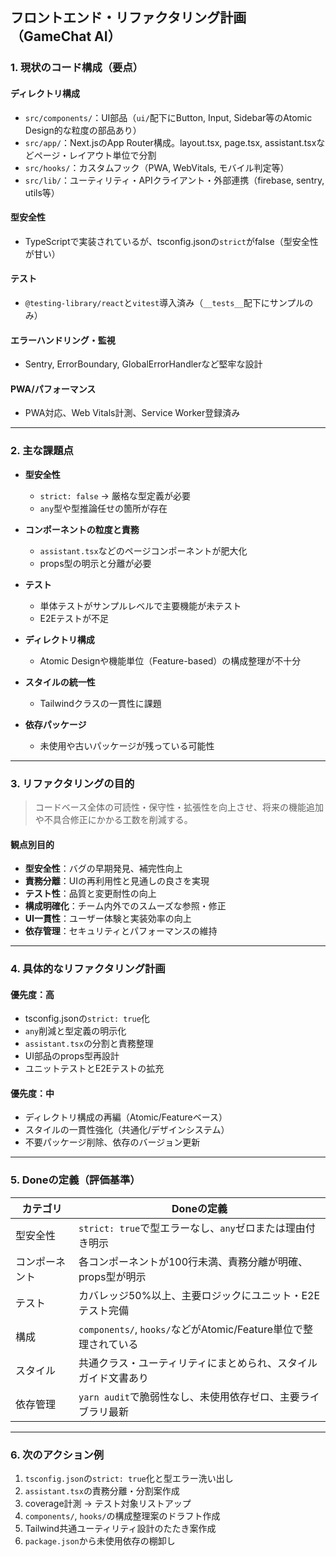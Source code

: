 ## フロントエンド・リファクタリング計画（GameChat AI）

### 1. 現状のコード構成（要点）

#### ディレクトリ構成

* `src/components/`：UI部品（`ui/`配下にButton, Input, Sidebar等のAtomic Design的な粒度の部品あり）
* `src/app/`：Next.jsのApp Router構成。layout.tsx, page.tsx, assistant.tsxなどページ・レイアウト単位で分割
* `src/hooks/`：カスタムフック（PWA, WebVitals, モバイル判定等）
* `src/lib/`：ユーティリティ・APIクライアント・外部連携（firebase, sentry, utils等）

#### 型安全性

* TypeScriptで実装されているが、tsconfig.jsonの`strict`がfalse（型安全性が甘い）

#### テスト

* `@testing-library/react`と`vitest`導入済み（`__tests__`配下にサンプルのみ）

#### エラーハンドリング・監視

* Sentry, ErrorBoundary, GlobalErrorHandlerなど堅牢な設計

#### PWA/パフォーマンス

* PWA対応、Web Vitals計測、Service Worker登録済み

---

### 2. 主な課題点

* **型安全性**

  * `strict: false` → 厳格な型定義が必要
  * `any`型や型推論任せの箇所が存在

* **コンポーネントの粒度と責務**

  * `assistant.tsx`などのページコンポーネントが肥大化
  * props型の明示と分離が必要

* **テスト**

  * 単体テストがサンプルレベルで主要機能が未テスト
  * E2Eテストが不足

* **ディレクトリ構成**

  * Atomic Designや機能単位（Feature-based）の構成整理が不十分

* **スタイルの統一性**

  * Tailwindクラスの一貫性に課題

* **依存パッケージ**

  * 未使用や古いパッケージが残っている可能性

---

### 3. リファクタリングの目的

> コードベース全体の可読性・保守性・拡張性を向上させ、将来の機能追加や不具合修正にかかる工数を削減する。

#### 観点別目的

* **型安全性**：バグの早期発見、補完性向上
* **責務分離**：UIの再利用性と見通しの良さを実現
* **テスト性**：品質と変更耐性の向上
* **構成明確化**：チーム内外でのスムーズな参照・修正
* **UI一貫性**：ユーザー体験と実装効率の向上
* **依存管理**：セキュリティとパフォーマンスの維持

---

### 4. 具体的なリファクタリング計画

#### 優先度：高

* tsconfig.jsonの`strict: true`化
* `any`削減と型定義の明示化
* `assistant.tsx`の分割と責務整理
* UI部品のprops型再設計
* ユニットテストとE2Eテストの拡充

#### 優先度：中

* ディレクトリ構成の再編（Atomic/Featureベース）
* スタイルの一貫性強化（共通化/デザインシステム）
* 不要パッケージ削除、依存のバージョン更新

---

### 5. Doneの定義（評価基準）

| カテゴリ    | Doneの定義                                            |
| ------- | -------------------------------------------------- |
| 型安全性    | `strict: true`で型エラーなし、`any`ゼロまたは理由付き明示             |
| コンポーネント | 各コンポーネントが100行未満、責務分離が明確、props型が明示                  |
| テスト     | カバレッジ50%以上、主要ロジックにユニット・E2Eテスト完備                    |
| 構成      | `components/`, `hooks/`などがAtomic/Feature単位で整理されている |
| スタイル    | 共通クラス・ユーティリティにまとめられ、スタイルガイド文書あり                    |
| 依存管理    | `yarn audit`で脆弱性なし、未使用依存ゼロ、主要ライブラリ最新               |

---

### 6. 次のアクション例

1. `tsconfig.json`の`strict: true`化と型エラー洗い出し
2. `assistant.tsx`の責務分離・分割案作成
3. coverage計測 → テスト対象リストアップ
4. `components/`, `hooks/`の構成整理案のドラフト作成
5. Tailwind共通ユーティリティ設計のたたき案作成
6. `package.json`から未使用依存の棚卸し